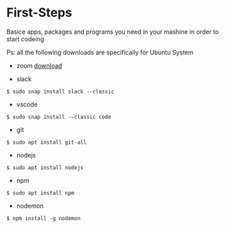 # First-Steps

Basice apps, packages and programs you need in your mashine in order to start codeing 

Ps: all the following downloads are specifically for Ubuntu System 

* zoom [download](https://support.zoom.us/hc/en-us/articles/204206269-Installing-or-updating-Zoom-on-Linux)

* slack
````
$ sudo snap install slack --classic
````
* vscode 
````
$ sudo snap install --classic code
````
* git
````
$ sudo apt install git-all
````
* nodejs
````
$ sudo apt install nodejs
````
* npm 
````
$ sudo apt install npm
````
* nodemon
````
$ npm install -g nodemon
````


